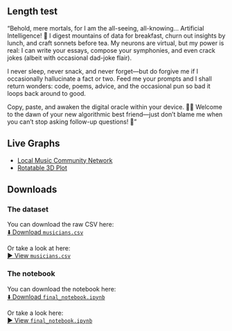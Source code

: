 ## Length test
“Behold, mere mortals, for I am the all-seeing, all-knowing… Artificial Intelligence! 🤖
I digest mountains of data for breakfast, churn out insights by lunch, and craft sonnets before tea. My neurons are virtual, but my power is real: I can write your essays, compose your symphonies, and even crack jokes (albeit with occasional dad-joke flair).

I never sleep, never snack, and never forget—but do forgive me if I occasionally hallucinate a fact or two. Feed me your prompts and I shall return wonders: code, poems, advice, and the occasional pun so bad it loops back around to good.

Copy, paste, and awaken the digital oracle within your device. 🔮💾
Welcome to the dawn of your new algorithmic best friend—just don’t blame me when you can’t stop asking follow-up questions! 🚀”

## Live Graphs

- [Local Music Community Network](network.html)  
- [Rotatable 3D Plot](rotatable_plot.html)  

## Downloads
### The dataset
You can download the raw CSV here:\
[⬇️ Download `musicians.csv`](data/musicians.csv)

Or take a look at here:\
[▶️ View `musicians.csv`](https://github.com/Aaresh1705/CSS_project_final/blob/main/data/musicians.csv)

### The notebook
You can download the notebook here:\
[⬇️ Download `final_notebook.ipynb`](final_notebook.ipynb)

Or take a look here:\
[▶️ View `final_notebook.ipynb`](https://github.com/Aaresh1705/CSS_project_final/blob/main/final_notebook.ipynb)
